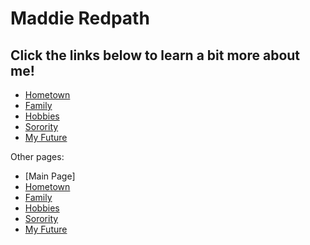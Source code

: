 # **Maddie Redpath**
## Click the links below to learn a bit more about me!
* [Hometown](https://github.com/maddieredpath/hello-world1.git)
* [Family](https://github.com/maddieredpath/family.git)
* [Hobbies](https://github.com/maddieredpath/hobbies.git)
* [Sorority](https://github.com/maddieredpath/sorority.git)
* [My Future](https://github.com/maddieredpath/My-Future.git)

Other pages:
* [Main Page]
* [Hometown](https://github.com/maddieredpath/hello-world1.git)
* [Family](https://github.com/maddieredpath/family.git)
* [Hobbies](https://github.com/maddieredpath/hobbies.git)
* [Sorority](https://github.com/maddieredpath/sorority.git)
* [My Future](https://github.com/maddieredpath/My-Future.git)


